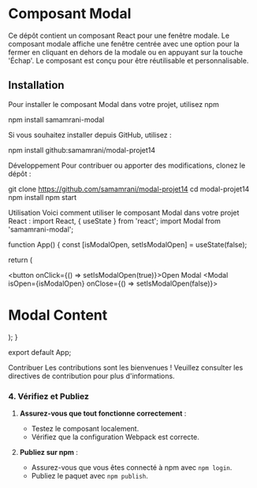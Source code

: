 # Composant Modal

Ce dépôt contient un composant React pour une fenêtre modale. Le composant modale affiche une fenêtre centrée avec une option pour la fermer en cliquant en dehors de la modale ou en appuyant sur la touche 'Échap'. Le composant est conçu pour être réutilisable et personnalisable.

## Installation

Pour installer le composant Modal dans votre projet, utilisez npm

npm install samamrani-modal

Si vous souhaitez installer depuis GitHub, utilisez :

npm install github:samamrani/modal-projet14

Développement
Pour contribuer ou apporter des modifications, clonez le dépôt :

git clone https://github.com/samamrani/modal-projet14
cd modal-projet14
npm install
npm start

Utilisation
Voici comment utiliser le composant Modal dans votre projet React :
import React, { useState } from 'react';
import Modal from 'samamrani-modal';

function App() {
  const [isModalOpen, setIsModalOpen] = useState(false);

  return (
    <div className="app">
      <button onClick={() => setIsModalOpen(true)}>Open Modal</button>
      <Modal isOpen={isModalOpen} onClose={() => setIsModalOpen(false)}>
        <h1>Modal Content</h1>
      </Modal>
    </div>
  );
}

export default App;

Contribuer
Les contributions sont les bienvenues ! Veuillez consulter les directives de contribution pour plus d'informations.


### 4. **Vérifiez et Publiez**

1. **Assurez-vous que tout fonctionne correctement** :
   - Testez le composant localement.
   - Vérifiez que la configuration Webpack est correcte.

2. **Publiez sur npm** :
   - Assurez-vous que vous êtes connecté à npm avec `npm login`.
   - Publiez le paquet avec `npm publish`.


